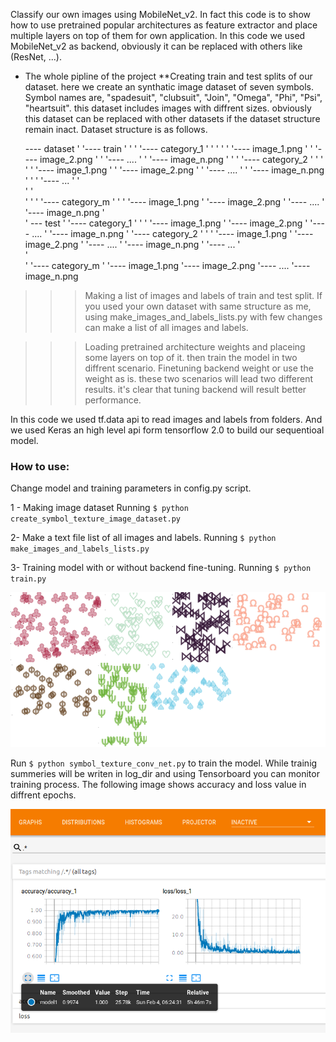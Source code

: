 Classify our own images using MobileNet_v2. 
In fact this code is to show how to use pretrained popular architectures as feature 
extractor and place multiple layers on top of them for own application. In this code we 
used MobileNet_v2 as backend, obviously it can be replaced with others like (ResNet, ...).
    
* The whole pipline of the project
    **Creating train and test splits of our dataset.
    here we create an synthatic image dataset of seven symbols. Symbol names are, "spadesuit",
    "clubsuit", "Join", "Omega", "Phi", "Psi", "heartsuit". this dataset includes images 
    with diffrent sizes. obviously this dataset can be replaced with other datasets if the 
    dataset structure remain inact. Dataset structure is as follows.

    ---- dataset
            '
            '---- train
            '       '
            '       '---- category_1
            '       '       '
            '       '       '---- image_1.png
            '       '       '---- image_2.png
            '       '       '---- ....
            '       '       '---- image_n.png
            '       '
            '       '---- category_2
            '       '       '
            '       '       '---- image_1.png
            '       '       '---- image_2.png
            '       '       '---- ....
            '       '       '---- image_n.png
            '       '
            '       '----  ...
            '       '       
            '       '       
            '       '
            '       '---- category_m
            '               '
            '               '---- image_1.png
            '               '---- image_2.png
            '               '---- ....
            '               '---- image_n.png
            '       
            ' --- test 
                    '
                    '---- category_1
                    '       '
                    '       '---- image_1.png
                    '       '---- image_2.png
                    '       '---- ....
                    '       '---- image_n.png
                    '
                    '---- category_2
                    '       '
                    '       '---- image_1.png
                    '       '---- image_2.png
                    '       '---- ....
                    '       '---- image_n.png
                    '
                    '----  ...
                    '       
                    '       
                    '
                    '---- category_m
                            '
                            '---- image_1.png
                            '---- image_2.png
                            '---- ....
                            '---- image_n.png

>>> Making a list of images and labels of train and test split.
    If you used your own dataset with same structure as me, using make_images_and_labels_lists.py
    with few changes can make a list of all images and labels.

>>> Loading pretrained architecture weights and placeing some layers on top of it. then train
    the model in two diffrent scenario. Finetuning backend weight or use the weight as is. these
    two scenarios will lead two different results. it's clear that tuning backend will result 
    better performance.

In this code we used tf.data api to read images and labels from folders. And we used Keras an 
high level api form tensorflow 2.0 to build our sequentioal model. 


### How to use:
Change model and training parameters in config.py script.

1 - Making image dataset
Running `$ python create_symbol_texture_image_dataset.py` 

2- Make a text file list of all images and labels.
Running `$ python make_images_and_labels_lists.py` 

3- Training model with or without backend fine-tuning.
Running `$ python train.py` 


![alt text](https://github.com/m-nasiri/tensorflow/blob/master/symbol_texture_image_conv_net/images/images.png)

Run `$ python symbol_texture_conv_net.py` to train the model. While trainig summeries will be writen in log_dir and using Tensorboard you can monitor training process. The following image shows accuracy and loss value in diffrent epochs.

![alt text](https://github.com/m-nasiri/tensorflow/blob/master/symbol_texture_image_conv_net/images/acc_loss.png)


